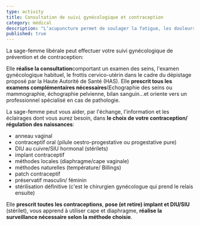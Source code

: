 ```yaml
---
type: activity
title: Consultation de suivi gynécologique et contraception
category: médical
description: "L‘acupuncture permet de soulager la fatigue, les douleurs, les troubles digestifs les troubles circulatoires et l'insomnie au cours de la grossesse."
published: true
---
```




La sage-femme libérale peut effectuer votre suivi gynécologique de prévention et de contraception: 

Elle **réalise la consultation**comportant un examen des seins, l'examen gynécologique habituel, le frottis cervico-utérin dans le cadre du dépistage proposé par la Haute Autorité de Santé (HAS). 
Elle **prescrit tous les examens complémentaires nécessaires**(Echographie des seins ou mammographie, échographie pelvienne, bilan sanguin...et oriente vers un professionnel spécialisé en cas de pathologie.

La sage-femme peut vous aider, par l'échange, l'information et les éclairages dont vous aurez besoin, dans **le choix de votre contraception/ régulation des naissances**:
- anneau vaginal
- contraceptif oral (pilule oestro-progestative ou progesta​t​ive pure)
- DIU au cuivre/SIU hormonal (stérilets)
- implant contraceptif
- méthodes locales (diaphragme/cape vaginale)
- méthodes naturelles (température/ Billings)
- patch contraceptif
- préservatif masculin/ féminin
- stérilisation définitive (c'est le chirurgien gynécologue qui prend le relais ensuite)

Elle **prescrit toutes les contraceptions**, **pose (et retire) implant et DIU/SIU** (stérilet), vous apprend à utiliser cape et diaphragme, **réalise la surveillance nécessaire selon la méthode choisie**.


